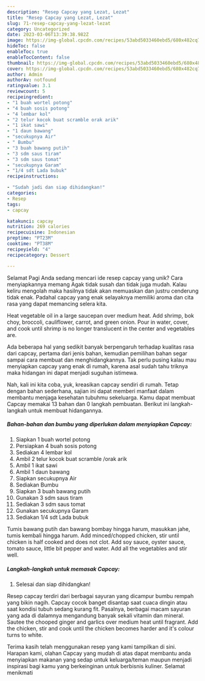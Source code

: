 ```yaml
---
description: "Resep Capcay yang Lezat, Lezat"
title: "Resep Capcay yang Lezat, Lezat"
slug: 71-resep-capcay-yang-lezat-lezat
category: Uncategorized
date: 2023-03-06T13:39:38.982Z
image: https://img-global.cpcdn.com/recipes/53abd5033460ebd5/680x482cq70/capcay-foto-resep-utama.jpg
hideToc: false
enableToc: true
enableTocContent: false
thumbnail: https://img-global.cpcdn.com/recipes/53abd5033460ebd5/680x482cq70/capcay-foto-resep-utama.jpg
cover: https://img-global.cpcdn.com/recipes/53abd5033460ebd5/680x482cq70/capcay-foto-resep-utama.jpg
author: Admin
authorAv: notfound
ratingvalue: 3.1
reviewcount: 5
recipeingredient:
- "1 buah wortel potong"
- "4 buah sosis potong"
- "4 lembar kol"
- "2 telur kocok buat scramble orak arik"
- "1 ikat sawi"
- "1 daun bawang"
- "secukupnya Air"
- " Bumbu"
- "3 buah bawang putih"
- "3 sdm saus tiram"
- "3 sdm saus tomat"
- "secukupnya Garam"
- "1/4 sdt Lada bubuk"
recipeinstructions:

- "Sudah jadi dan siap dihidangkan!"
categories:
- Resep
tags:
- capcay

katakunci: capcay 
nutrition: 269 calories
recipecuisine: Indonesian
preptime: "PT23M"
cooktime: "PT38M"
recipeyield: "4"
recipecategory: Dessert

---
```



Selamat Pagi Anda sedang mencari ide resep capcay yang unik? Cara menyiapkannya memang Agak tidak susah dan tidak juga mudah. Kalau keliru mengolah maka hasilnya tidak akan memuaskan dan justru cenderung tidak enak. Padahal capcay yang enak selayaknya memiliki aroma dan cita rasa yang dapat memancing selera kita.


Heat vegetable oil in a large saucepan over medium heat. Add shrimp, bok choy, broccoli, cauliflower, carrot, and green onion. Pour in water, cover, and cook until shrimp is no longer translucent in the center and vegetables are.

Ada beberapa hal yang sedikit banyak berpengaruh terhadap kualitas rasa dari capcay, pertama dari jenis bahan, kemudian pemilihan bahan segar sampai cara membuat dan menghidangkannya. Tak perlu pusing kalau mau menyiapkan capcay yang enak di rumah, karena asal sudah tahu triknya maka hidangan ini dapat menjadi suguhan istimewa.


Nah, kali ini kita coba, yuk, kreasikan capcay sendiri di rumah. Tetap dengan bahan sederhana, sajian ini dapat memberi manfaat dalam membantu menjaga kesehatan tubuhmu sekeluarga. Kamu dapat membuat Capcay memakai 13 bahan dan 0 langkah pembuatan. Berikut ini langkah-langkah untuk membuat hidangannya.

<!--inarticleads1-->

##### Bahan-bahan dan bumbu yang diperlukan dalam menyiapkan Capcay:

1. Siapkan 1 buah wortel potong
1. Persiapkan 4 buah sosis potong
1. Sediakan 4 lembar kol
1. Ambil 2 telur kocok buat scramble /orak arik
1. Ambil 1 ikat sawi
1. Ambil 1 daun bawang
1. Siapkan secukupnya Air
1. Sediakan  Bumbu
1. Siapkan 3 buah bawang putih
1. Gunakan 3 sdm saus tiram
1. Sediakan 3 sdm saus tomat
1. Gunakan secukupnya Garam
1. Sediakan 1/4 sdt Lada bubuk


Tumis bawang putih dan bawang bombay hingga harum, masukkan jahe, tumis kembali hingga harum. Add minced/chopped chicken, stir until chicken is half cooked and does not clot. Add soy sauce, oyster sauce, tomato sauce, little bit pepper and water. Add all the vegetables and stir well. 

<!--inarticleads2-->

##### Langkah-langkah untuk memasak Capcay:


1. Selesai dan siap dihidangkan!

Resep capcay terdiri dari berbagai sayuran yang dicampur bumbu rempah yang bikin nagih. Capcay cocok banget disantap saat cuaca dingin atau saat kondisi tubuh sedang kurang fit. Pasalnya, berbagai macam sayuran yang ada di dalamnya mengandung banyak sekali vitamin dan mineral. Sautee the chooped ginger and garlics over medium heat until fragrant. Add the chicken, stir and cook until the chicken becomes harder and it&#39;s colour turns to white. 

Terima kasih telah menggunakan resep yang kami tampilkan di sini. Harapan kami, olahan Capcay yang mudah di atas dapat membantu anda menyiapkan makanan yang sedap untuk keluarga/teman maupun menjadi inspirasi bagi kamu yang berkeinginan untuk berbisnis kuliner. Selamat menikmati
